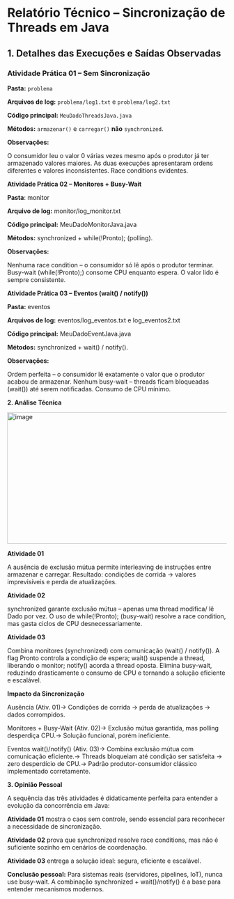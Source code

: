 # Relatório Técnico – Sincronização de Threads em Java

## 1. Detalhes das Execuções e Saídas Observadas

### Atividade Prática 01 – **Sem Sincronização**  

**Pasta:** `problema`  

**Arquivos de log:** `problema/log1.txt` e `problema/log2.txt` 

**Código principal:** `MeuDadoThreadsJava.java`  

**Métodos:** `armazenar()` e `carregar()` **não** `synchronized`.

**Observações:**

O consumidor leu o valor 0 várias vezes mesmo após o produtor já ter armazenado valores maiores.
As duas execuções apresentaram ordens diferentes e valores inconsistentes.
Race conditions evidentes.


**Atividade Prática 02 – Monitores + Busy-Wait**

**Pasta**: monitor

**Arquivo de log:** monitor/log_monitor.txt

**Código principal:** MeuDadoMonitorJava.java

**Métodos:** synchronized + while(!Pronto); (polling).

**Observações:**

Nenhuma race condition – o consumidor só lê após o produtor terminar.
Busy-wait (while(!Pronto);) consome CPU enquanto espera.
O valor lido é sempre consistente.


**Atividade Prática 03 – Eventos (wait() / notify())**

**Pasta:** eventos

**Arquivos de log:** eventos/log_eventos.txt e log_eventos2.txt

**Código principal:** MeuDadoEventJava.java

**Métodos:** synchronized + wait() / notify().

**Observações:**

Ordem perfeita – o consumidor lê exatamente o valor que o produtor acabou de armazenar.
Nenhum busy-wait – threads ficam bloqueadas (wait()) até serem notificadas.
Consumo de CPU mínimo.



**2. Análise Técnica**


<img width="712" height="302" alt="image" src="https://github.com/user-attachments/assets/57597574-33e9-4946-8ae8-086cc70c7826" />

**Atividade 01**

A ausência de exclusão mútua permite interleaving de instruções entre armazenar e carregar.
Resultado: condições de corrida → valores imprevisíveis e perda de atualizações.

**Atividade 02**

synchronized garante exclusão mútua – apenas uma thread modifica/ lê Dado por vez.
O uso de while(!Pronto); (busy-wait) resolve a race condition, mas gasta ciclos de CPU desnecessariamente.

**Atividade 03**

Combina monitores (synchronized) com comunicação (wait() / notify()).
A flag Pronto controla a condição de espera; wait() suspende a thread, liberando o monitor; notify() acorda a thread oposta.
Elimina busy-wait, reduzindo drasticamente o consumo de CPU e tornando a solução eficiente e escalável.

**Impacto da Sincronização**

Ausência (Ativ. 01)→ Condições de corrida → perda de atualizações → dados corrompidos.

Monitores + Busy-Wait (Ativ. 02)→ Exclusão mútua garantida, mas polling desperdiça CPU.→ Solução funcional, porém ineficiente.

Eventos wait()/notify() (Ativ. 03)→ Combina exclusão mútua com comunicação eficiente.→ Threads bloqueiam até condição ser satisfeita → zero desperdício de CPU.→ Padrão produtor-consumidor clássico implementado corretamente.


**3. Opinião Pessoal**

A sequência das três atividades é didaticamente perfeita para entender a evolução da concorrência em Java:

**Atividade 01** mostra o caos sem controle, sendo essencial para reconhecer a necessidade de sincronização.

**Atividade 02** prova que synchronized resolve race conditions, mas não é suficiente sozinho em cenários de coordenação.

**Atividade 03** entrega a solução ideal: segura, eficiente e escalável.



**Conclusão pessoal:**
Para sistemas reais (servidores, pipelines, IoT), nunca use busy-wait.
A combinação synchronized + wait()/notify() é a base para entender mecanismos modernos.

